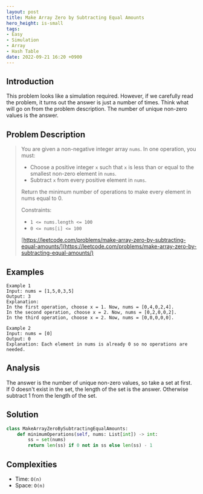 ```yaml
---
layout: post
title: Make Array Zero by Subtracting Equal Amounts
hero_height: is-small
tags:
- Easy
- Simulation
- Array
- Hash Table
date: 2022-09-21 16:20 +0900
---
```

## Introduction
This problem looks like a simulation required.
However, if we carefully read the problem, it turns out the answer is just a number of times.
Think what will go on from the problem description.
The number of unique non-zero values is the answer.

## Problem Description
> You are given a non-negative integer array `nums`.
> In one operation, you must:
> - Choose a positive integer `x` such that `x` is less than or equal to
>   the smallest non-zero element in `nums`.
> - Subtract `x` from every positive element in `nums`.
>
> Return the minimum number of operations to make every element in nums equal to 0.
>
> Constraints:
> - `1 <= nums.length <= 100`
> - `0 <= nums[i] <= 100`
>
> [https://leetcode.com/problems/make-array-zero-by-subtracting-equal-amounts/](https://leetcode.com/problems/make-array-zero-by-subtracting-equal-amounts/)

## Examples
```
Example 1
Input: nums = [1,5,0,3,5]
Output: 3
Explanation:
In the first operation, choose x = 1. Now, nums = [0,4,0,2,4].
In the second operation, choose x = 2. Now, nums = [0,2,0,0,2].
In the third operation, choose x = 2. Now, nums = [0,0,0,0,0].
```

```
Example 2
Input: nums = [0]
Output: 0
Explanation: Each element in nums is already 0 so no operations are needed.
```

## Analysis
The answer is the number of unique non-zero values, so take a set at first.
If 0 doesn't exist in the set, the length of the set is the answer.
Otherwise subtract 1 from the length of the set.

## Solution
```python
class MakeArrayZeroBySubtractingEqualAmounts:
    def minimumOperations(self, nums: List[int]) -> int:
        ss = set(nums)
        return len(ss) if 0 not in ss else len(ss) - 1
```

## Complexities
- Time: `O(n)`
- Space: `O(n)`
